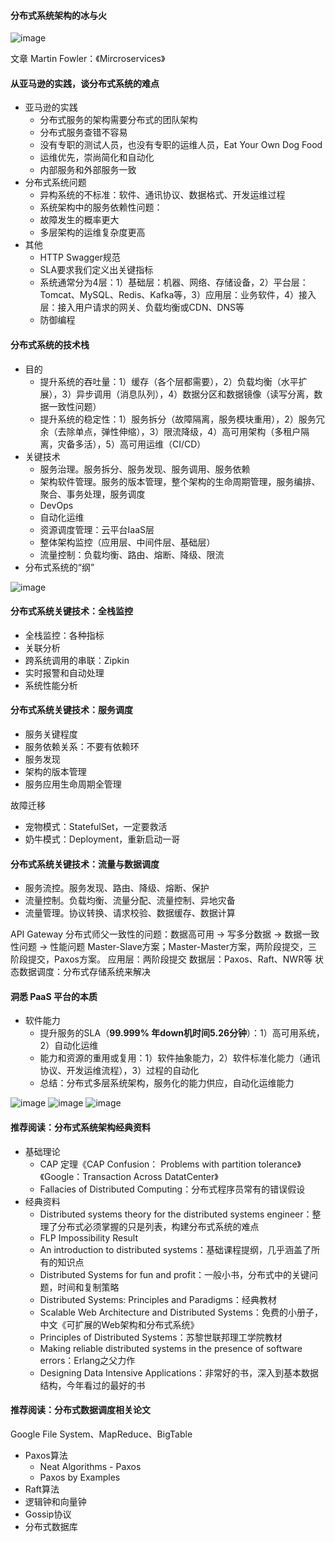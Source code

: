 #### 分布式系统架构的冰与火

![image](../../images/9057c3f5-a68d-40c7-8a38-ad3447930f6b.jpg)

文章 Martin Fowler：《Mircroservices》

#### 从亚马逊的实践，谈分布式系统的难点
- 亚马逊的实践
  - 分布式服务的架构需要分布式的团队架构
  - 分布式服务查错不容易
  - 没有专职的测试人员，也没有专职的运维人员，Eat Your Own Dog Food
  - 运维优先，崇尚简化和自动化
  - 内部服务和外部服务一致
- 分布式系统问题
  - 异构系统的不标准：软件、通讯协议、数据格式、开发运维过程
  - 系统架构中的服务依赖性问题：
  - 故障发生的概率更大
  - 多层架构的运维复杂度更高
- 其他
  - HTTP Swagger规范
  - SLA要求我们定义出关键指标
  - 系统通常分为4层：1）基础层：机器、网络、存储设备，2）平台层：Tomcat、MySQL、Redis、Kafka等，3）应用层：业务软件，4）接入层：接入用户请求的网关、负载均衡或CDN、DNS等
  - 防御编程

#### 分布式系统的技术栈
- 目的
  - 提升系统的吞吐量：1）缓存（各个层都需要），2）负载均衡（水平扩展），3）异步调用（消息队列），4）数据分区和数据镜像（读写分离，数据一致性问题）
  - 提升系统的稳定性：1）服务拆分（故障隔离，服务模块重用），2）服务冗余（去除单点，弹性伸缩），3）限流降级，4）高可用架构（多租户隔离，灾备多活），5）高可用运维（CI/CD）
- 关键技术
  - 服务治理。服务拆分、服务发现、服务调用、服务依赖
  - 架构软件管理。服务的版本管理，整个架构的生命周期管理，服务编排、聚合、事务处理，服务调度
  - DevOps
  - 自动化运维
  - 资源调度管理：云平台IaaS层
  - 整体架构监控（应用层、中间件层、基础层）
  - 流量控制：负载均衡、路由、熔断、降级、限流
- 分布式系统的“纲”

![image](../../images/5be50812-6b40-4352-9cea-3425f02bd00f.jpg)

#### 分布式系统关键技术：全栈监控
- 全栈监控：各种指标
- 关联分析
- 跨系统调用的串联：Zipkin
- 实时报警和自动处理
- 系统性能分析

#### 分布式系统关键技术：服务调度
- 服务关键程度
- 服务依赖关系：不要有依赖环
- 服务发现
- 架构的版本管理
- 服务应用生命周期全管理

故障迁移
- 宠物模式：StatefulSet，一定要救活
- 奶牛模式：Deployment，重新启动一哥

#### 分布式系统关键技术：流量与数据调度
- 服务流控。服务发现、路由、降级、熔断、保护
- 流量控制。负载均衡、流量分配、流量控制、异地灾备
- 流量管理。协议转换、请求校验、数据缓存、数据计算

API Gateway
分布式师父一致性的问题：数据高可用 -> 写多分数据 -> 数据一致性问题 -> 性能问题
Master-Slave方案；Master-Master方案，两阶段提交，三阶段提交，Paxos方案。
应用层：两阶段提交
数据层：Paxos、Raft、NWR等
状态数据调度：分布式存储系统来解决

#### 洞悉 PaaS 平台的本质
- 软件能力
  - 提升服务的SLA（**99.999% 年down机时间5.26分钟**）：1）高可用系统，2）自动化运维
  - 能力和资源的重用或复用：1）软件抽象能力，2）软件标准化能力（通讯协议、开发运维流程），3）过程的自动化
  - 总结：分布式多层系统架构，服务化的能力供应，自动化运维能力

![image](../../images/826c2c39-48f4-46aa-a364-574dad864671.jpg)
![image](../../images/7e7a9614-375b-4901-ad25-5723eba42637.jpg)
![image](../../images/a7045aa5-b53b-4320-a07a-505db0b91d84.jpg)

#### 推荐阅读：分布式系统架构经典资料
- 基础理论
  - CAP 定理《CAP Confusion： Problems with partition tolerance》《Google：Transaction Across DatatCenter》
  - Fallacies of Distributed Computing：分布式程序员常有的错误假设
- 经典资料
  - Distributed systems theory for the distributed systems engineer：整理了分布式必须掌握的只是列表，构建分布式系统的难点
  - FLP Impossibility Result
  - An introduction to distributed systems：基础课程提纲，几乎涵盖了所有的知识点
  - Distributed Systems for fun and profit：一般小书，分布式中的关键问题，时间和复制策略
  - Distributed Systems: Principles and Paradigms：经典教材
  - Scalable Web Architecture and Distributed Systems：免费的小册子，中文《可扩展的Web架构和分布式系统》
  - Principles of Distributed Systems：苏黎世联邦理工学院教材
  - Making reliable distributed systems in the presence of software errors：Erlang之父力作
  - Designing Data Intensive Applications：非常好的书，深入到基本数据结构，今年看过的最好的书

#### 推荐阅读：分布式数据调度相关论文
Google File System、MapReduce、BigTable
- Paxos算法
  - Neat Algorithms - Paxos
  - Paxos by Examples
- Raft算法
- 逻辑钟和向量钟
- Gossip协议
- 分布式数据库
